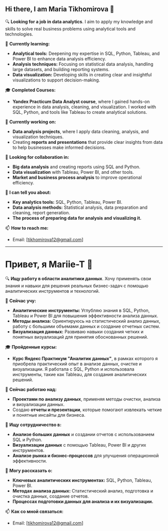 ## Hi there, I am Maria Tikhomirova 👋

🔍 **Looking for a job in data analytics**. I aim to apply my knowledge and skills to solve real business problems using analytical tools and technologies.

🌱 **Currently learning:**  
- **Analytical tools:** Deepening my expertise in SQL, Python, Tableau, and Power BI to enhance data analysis efficiency.  
- **Analysis techniques:** Focusing on statistical data analysis, handling large datasets, and building reporting systems.  
- **Data visualization:** Developing skills in creating clear and insightful visualizations to support decision-making.

🎓 **Completed Courses:**  
- **Yandex Practicum Data Analyst course**, where I gained hands-on experience in data analysis, cleaning, and visualization. I worked with SQL, Python, and tools like Tableau to create analytical solutions.

🔭 **Currently working on:**  
- **Data analysis projects**, where I apply data cleaning, analysis, and visualization techniques.  
- Creating **reports and presentations** that provide clear insights from data to help businesses make informed decisions.

👯 **Looking for collaboration in:**  
- **Big data analysis** and creating reports using SQL and Python.  
- **Data visualization** with Tableau, Power BI, and other tools.  
- **Market and business process analysis** to improve operational efficiency.

💬 **I can tell you about:**  
- **Key analytics tools:** SQL, Python, Tableau, Power BI.  
- **Data analysis methods:** Statistical analysis, data preparation and cleaning, report generation.  
- **The process of preparing data for analysis and visualizing it.**

📫 **How to reach me:**  
- Email: [tikhomirova12@gmail.com]  


---

# Привет, я Mariie-T 👋

🔍 **Ищу работу в области аналитики данных**. Хочу применять свои знания и навыки для решения реальных бизнес-задач с помощью аналитических инструментов и технологий.

🌱 **Сейчас учу:**  
- **Аналитические инструменты:** Углубляю знания в SQL, Python, Tableau и Power BI для повышения эффективности анализа данных.  
- **Методы анализа:** Ориентируюсь на статистический анализ данных, работу с большими объемами данных и создание отчетных систем.  
- **Визуализация данных:** Развиваю навыки создания четких и понятных визуализаций для принятия обоснованных решений.

🎓 **Пройденные курсы:**  
- **Курс Яндекс Практикум "Аналитик данных"**, в рамках которого я приобрела практический опыт в анализе данных, очистке и визуализации. Я работала с SQL, Python и использовала инструменты, такие как Tableau, для создания аналитических решений.

🔭 **Сейчас работаю над:**  
- **Проектами по анализу данных**, применяя методы очистки, анализа и визуализации данных.  
- Создаю **отчеты и презентации**, которые помогают извлекать четкие и понятные инсайты для бизнеса.

👯 **Ищу сотрудничество в:**  
- **Анализе больших данных** и создании отчетов с использованием SQL и Python.  
- **Визуализации данных** с помощью Tableau, Power BI и других инструментов.  
- **Анализе рынка и бизнес-процессов** для улучшения операционной эффективности.

💬 **Могу рассказать о:**  
- **Ключевых аналитических инструментах:** SQL, Python, Tableau, Power BI.  
- **Методах анализа данных:** Статистический анализ, подготовка и очистка данных, создание отчетов.  
- **Процессах подготовки данных для анализа и их визуализации.**

📫 **Как со мной связаться:**  
- Email: [tikhomirova12@gmail.com]  
